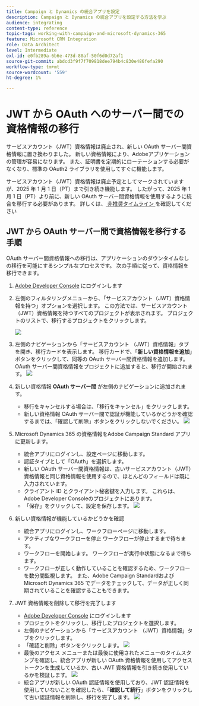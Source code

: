 ```yaml
---
title: Campaign と Dynamics の統合アプリを設定
description: Campaign と Dynamics の統合アプリを設定する方法を学ぶ
audience: integrating
content-type: reference
topic-tags: working-with-campaign-and-microsoft-dynamics-365
feature: Microsoft CRM Integration
role: Data Architect
level: Intermediate
exl-id: e0fb289a-6b6e-473d-80af-50f6d0d72af1
source-git-commit: abdcd3f9f7f709818dee794b4c830e486fefa290
workflow-type: tm+mt
source-wordcount: '559'
ht-degree: 1%

---
```


# JWT から OAuth へのサーバー間での資格情報の移行

サービスアカウント（JWT）資格情報は廃止され、新しい OAuth サーバー間資格情報に置き換わりました。 新しい資格情報により、Adobeアプリケーションの管理が容易になります。 また、証明書を定期的にローテーションする必要がなくなり、標準の OAuth2 ライブラリを使用してすぐに機能します。

サービスアカウント（JWT）資格情報は廃止予定としてマークされていますが、2025 年 1 月 1 日（PT）まで引き続き機能します。 したがって、2025 年 1 月 1 日（PT）より前に、新しい OAuth サーバー間資格情報を使用するように統合を移行する必要があります。 詳しくは、[ 非推奨タイムライン ](https://developer.adobe.com/developer-console/docs/guides/authentication/ServerToServerAuthentication/migration/#deperecation-timelines) を確認してください

## JWT から OAuth サーバー間で資格情報を移行する手順

OAuth サーバー間資格情報への移行は、アプリケーションのダウンタイムなしの移行を可能にするシンプルなプロセスです。 次の手順に従って、資格情報を移行できます。

1. [Adobe Developer Console](https://developer.adobe.com/console) にログインします
2. 左側のフィルタリングメニューから、「サービスアカウント（JWT）資格情報を持つ」オプションを選択します。 この方法では、サービスアカウント（JWT）資格情報を持つすべてのプロジェクトが表示されます。 プロジェクトのリストで、移行するプロジェクトをクリックします。

   ![](assets/JwtToOAuthMigration1.png)

3. 左側のナビゲーションから「サービスアカウント （JWT）資格情報」タブを開き、移行カードを表示します。 移行カードで、「**新しい資格情報を追加**」ボタンをクリックして、同等の OAuth サーバー間資格情報を追加します。 OAuth サーバー間資格情報をプロジェクトに追加すると、移行が開始されます。
   ![](assets/JwtToOAuthMigration2.png)
4. 新しい資格情報 **OAuth サーバー間** が左側のナビゲーションに追加されます。
   * 移行をキャンセルする場合は、「移行をキャンセル」をクリックします。
   * 新しい資格情報 OAuth サーバー間で認証が機能しているかどうかを確認するまでは、「確認して削除」ボタンをクリックしないでください。
     ![](assets/JwtToOAuthMigration3.png)

5. Microsoft Dynamics 365 の資格情報をAdobe Campaign Standard アプリに更新します。
   * 統合アプリにログインし、設定ページに移動します。
   * 認証タイプとして「OAuth」を選択します。
   * 新しい OAuth サーバー間資格情報は、古いサービスアカウント（JWT）資格情報と同じ資格情報を使用するので、ほとんどのフィールドは既に入力されています。
   * クライアント ID とクライアント秘密鍵を入力します。 これらは、Adobe Developer Consoleのプロジェクトにあります。
   * 「保存」をクリックして、設定を保存します。
     ![](assets/JwtToOAuthMigration4.png)

6. 新しい資格情報が機能しているかどうかを確認
   * 統合アプリにログインし、ワークフローページに移動します。
   * アクティブなワークフローを停止 ワークフローが停止するまで待ちます。
   * ワークフローを開始します。 ワークフローが実行中状態になるまで待ちます。
   * ワークフローが正しく動作していることを確認するため、ワークフローを数分間監視します。 また、Adobe Campaign StandardおよびMicrosoft Dynamics 365 でデータをチェックして、データが正しく同期されていることを確認することもできます。

7. JWT 資格情報を削除して移行を完了します
   * [Adobe Developer Console](https://developer.adobe.com/console) にログインします
   * プロジェクトをクリックし、移行したプロジェクトを選択します。
   * 左側のナビゲーションから「サービスアカウント （JWT）資格情報」タブをクリックします。
   * 「確認と削除」ボタンをクリックします。
     ![](assets/JwtToOAuthMigration5.png)
   * 最後のアクセス メニューまたは最後に使用されたメニューのタイムスタンプを確認し、統合アプリが新しい OAuth 資格情報を使用してアクセストークンを生成しているか、古い JWT 資格情報を引き続き使用しているかを検証します。
     ![](assets/JwtToOAuthMigration6.png)
   * 統合アプリが新しい OAuth 認証情報を使用しており、JWT 認証情報を使用していないことを確認したら、「**確認して続行**」ボタンをクリックして古い認証情報を削除し、移行を完了します。
     ![](assets/JwtToOAuthMigration7.png)
